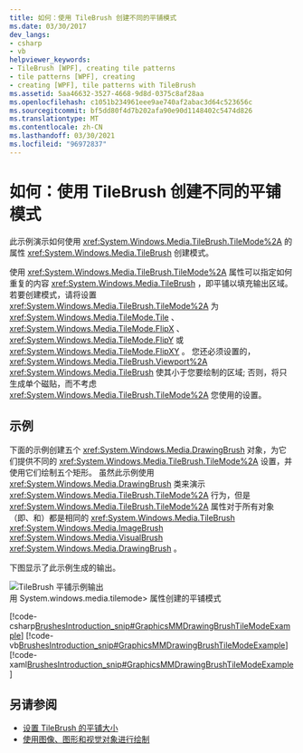 ```yaml
---
title: 如何：使用 TileBrush 创建不同的平铺模式
ms.date: 03/30/2017
dev_langs:
- csharp
- vb
helpviewer_keywords:
- TileBrush [WPF], creating tile patterns
- tile patterns [WPF], creating
- creating [WPF], tile patterns with TileBrush
ms.assetid: 5aa46632-3527-4668-9d8d-0375c8af28aa
ms.openlocfilehash: c1051b234961eee9ae740af2abac3d64c523656c
ms.sourcegitcommit: bf5dd80f4d7b202afa90e90d1148402c5474d826
ms.translationtype: MT
ms.contentlocale: zh-CN
ms.lasthandoff: 03/30/2021
ms.locfileid: "96972837"
---
```

# <a name="how-to-create-different-tile-patterns-with-a-tilebrush"></a>如何：使用 TileBrush 创建不同的平铺模式
此示例演示如何使用 <xref:System.Windows.Media.TileBrush.TileMode%2A> 的属性 <xref:System.Windows.Media.TileBrush> 创建模式。  
  
 使用 <xref:System.Windows.Media.TileBrush.TileMode%2A> 属性可以指定如何重复的内容 <xref:System.Windows.Media.TileBrush> ，即平铺以填充输出区域。 若要创建模式，请将设置 <xref:System.Windows.Media.TileBrush.TileMode%2A> 为 <xref:System.Windows.Media.TileMode.Tile> 、 <xref:System.Windows.Media.TileMode.FlipX> 、 <xref:System.Windows.Media.TileMode.FlipY> 或 <xref:System.Windows.Media.TileMode.FlipXY> 。 您还必须设置的， <xref:System.Windows.Media.TileBrush.Viewport%2A> <xref:System.Windows.Media.TileBrush> 使其小于您要绘制的区域; 否则，将只生成单个磁贴，而不考虑 <xref:System.Windows.Media.TileBrush.TileMode%2A> 您使用的设置。  
  
## <a name="example"></a>示例  
 下面的示例创建五个 <xref:System.Windows.Media.DrawingBrush> 对象，为它们提供不同的 <xref:System.Windows.Media.TileBrush.TileMode%2A> 设置，并使用它们绘制五个矩形。 虽然此示例使用 <xref:System.Windows.Media.DrawingBrush> 类来演示 <xref:System.Windows.Media.TileBrush.TileMode%2A> 行为，但是 <xref:System.Windows.Media.TileBrush.TileMode%2A> 属性对于所有对象（即、和）都是相同的 <xref:System.Windows.Media.TileBrush> <xref:System.Windows.Media.ImageBrush> <xref:System.Windows.Media.VisualBrush> <xref:System.Windows.Media.DrawingBrush> 。  
  
 下图显示了此示例生成的输出。  
  
 ![TileBrush 平铺示例输出](./media/graphicsmm-drawingbrushtilemodeexample.png "graphicsmm_DrawingBrushTileModeExample")  
用 System.windows.media.tilemode> 属性创建的平铺模式  
  
 [!code-csharp[BrushesIntroduction_snip#GraphicsMMDrawingBrushTileModeExample](~/samples/snippets/csharp/VS_Snippets_Wpf/BrushesIntroduction_snip/CSharp/TileModeExample.cs#graphicsmmdrawingbrushtilemodeexample)]
 [!code-vb[BrushesIntroduction_snip#GraphicsMMDrawingBrushTileModeExample](~/samples/snippets/visualbasic/VS_Snippets_Wpf/BrushesIntroduction_snip/visualbasic/tilemodeexample.vb#graphicsmmdrawingbrushtilemodeexample)]
 [!code-xaml[BrushesIntroduction_snip#GraphicsMMDrawingBrushTileModeExample](~/samples/snippets/xaml/VS_Snippets_Wpf/BrushesIntroduction_snip/XAML/TileModeExample.xaml#graphicsmmdrawingbrushtilemodeexample)]  
  
## <a name="see-also"></a>另请参阅

- [设置 TileBrush 的平铺大小](how-to-set-the-tile-size-for-a-tilebrush.md)
- [使用图像、图形和视觉对象进行绘制](painting-with-images-drawings-and-visuals.md)
